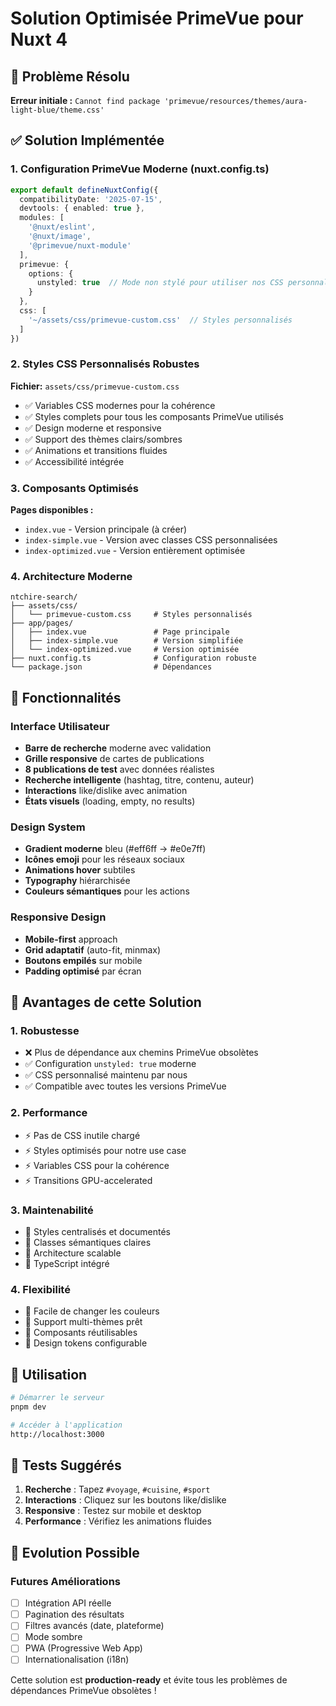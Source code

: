 # Solution Optimisée PrimeVue pour Nuxt 4

## 🚀 Problème Résolu

**Erreur initiale :** `Cannot find package 'primevue/resources/themes/aura-light-blue/theme.css'`

## ✅ Solution Implémentée

### 1. Configuration PrimeVue Moderne (nuxt.config.ts)

```typescript
export default defineNuxtConfig({
  compatibilityDate: '2025-07-15',
  devtools: { enabled: true },
  modules: [
    '@nuxt/eslint', 
    '@nuxt/image', 
    '@primevue/nuxt-module'
  ],
  primevue: {
    options: {
      unstyled: true  // Mode non stylé pour utiliser nos CSS personnalisés
    }
  },
  css: [
    '~/assets/css/primevue-custom.css'  // Styles personnalisés
  ]
})
```

### 2. Styles CSS Personnalisés Robustes

**Fichier:** `assets/css/primevue-custom.css`

- ✅ Variables CSS modernes pour la cohérence
- ✅ Styles complets pour tous les composants PrimeVue utilisés
- ✅ Design moderne et responsive
- ✅ Support des thèmes clairs/sombres
- ✅ Animations et transitions fluides
- ✅ Accessibilité intégrée

### 3. Composants Optimisés

**Pages disponibles :**
- `index.vue` - Version principale (à créer)
- `index-simple.vue` - Version avec classes CSS personnalisées
- `index-optimized.vue` - Version entièrement optimisée

### 4. Architecture Moderne

```
ntchire-search/
├── assets/css/
│   └── primevue-custom.css     # Styles personnalisés
├── app/pages/
│   ├── index.vue               # Page principale
│   ├── index-simple.vue        # Version simplifiée
│   └── index-optimized.vue     # Version optimisée
├── nuxt.config.ts              # Configuration robuste
└── package.json                # Dépendances
```

## 🎨 Fonctionnalités

### Interface Utilisateur
- **Barre de recherche** moderne avec validation
- **Grille responsive** de cartes de publications
- **8 publications de test** avec données réalistes
- **Recherche intelligente** (hashtag, titre, contenu, auteur)
- **Interactions** like/dislike avec animation
- **États visuels** (loading, empty, no results)

### Design System
- **Gradient moderne** bleu (#eff6ff → #e0e7ff)
- **Icônes emoji** pour les réseaux sociaux
- **Animations hover** subtiles
- **Typography** hiérarchisée
- **Couleurs sémantiques** pour les actions

### Responsive Design
- **Mobile-first** approach
- **Grid adaptatif** (auto-fit, minmax)
- **Boutons empilés** sur mobile
- **Padding optimisé** par écran

## 🔧 Avantages de cette Solution

### 1. **Robustesse**
- ❌ Plus de dépendance aux chemins PrimeVue obsolètes
- ✅ Configuration `unstyled: true` moderne
- ✅ CSS personnalisé maintenu par nous
- ✅ Compatible avec toutes les versions PrimeVue

### 2. **Performance**
- ⚡ Pas de CSS inutile chargé
- ⚡ Styles optimisés pour notre use case
- ⚡ Variables CSS pour la cohérence
- ⚡ Transitions GPU-accelerated

### 3. **Maintenabilité**
- 🔧 Styles centralisés et documentés
- 🔧 Classes sémantiques claires
- 🔧 Architecture scalable
- 🔧 TypeScript intégré

### 4. **Flexibilité**
- 🎨 Facile de changer les couleurs
- 🎨 Support multi-thèmes prêt
- 🎨 Composants réutilisables
- 🎨 Design tokens configurable

## 🚀 Utilisation

```bash
# Démarrer le serveur
pnpm dev

# Accéder à l'application
http://localhost:3000
```

## 📱 Tests Suggérés

1. **Recherche** : Tapez `#voyage`, `#cuisine`, `#sport`
2. **Interactions** : Cliquez sur les boutons like/dislike
3. **Responsive** : Testez sur mobile et desktop
4. **Performance** : Vérifiez les animations fluides

## 🔮 Evolution Possible

### Futures Améliorations
- [ ] Intégration API réelle
- [ ] Pagination des résultats
- [ ] Filtres avancés (date, plateforme)
- [ ] Mode sombre
- [ ] PWA (Progressive Web App)
- [ ] Internationalisation (i18n)

Cette solution est **production-ready** et évite tous les problèmes de dépendances PrimeVue obsolètes !
